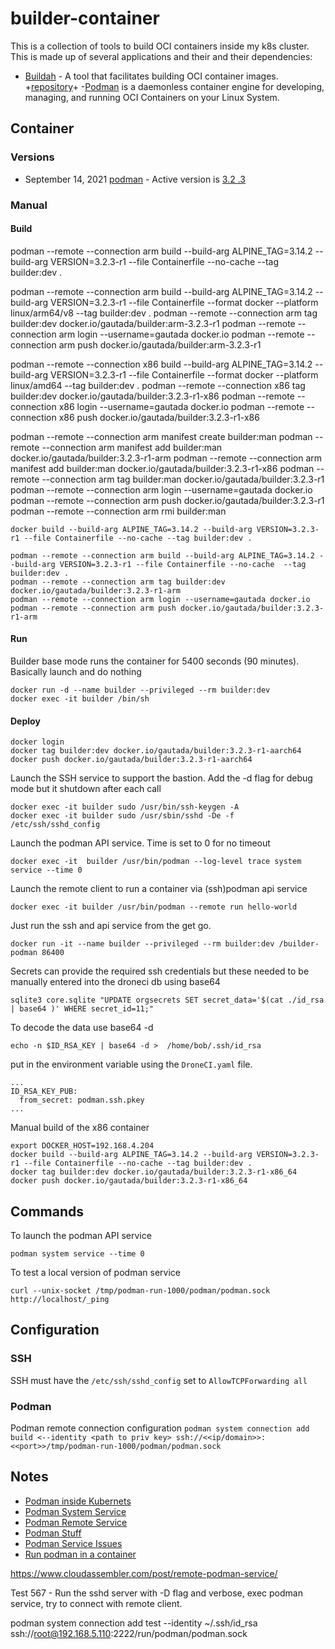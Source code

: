 # builder-container

This is a collection of tools to build OCI containers inside my k8s cluster.  This is made up of several applications and their and their dependencies:

- [Buildah](https://buildah.io) - A tool that facilitates building OCI container images. +[repository](https://github.com/containers/buildah)+
-[Podman](https://podman.io) is a daemonless container engine for developing, managing, and running OCI Containers on your Linux System.

## Container

### Versions

  - September 14, 2021 [podman](https://podman.io/releases/) - Active version is [3.2 .3](https://pkgs.alpinelinux.org/packages?name=podman&branch=edge)

### Manual
  
#### Build


podman --remote --connection arm build --build-arg ALPINE_TAG=3.14.2 --build-arg VERSION=3.2.3-r1 --file Containerfile --no-cache --tag builder:dev .

podman --remote --connection arm build --build-arg ALPINE_TAG=3.14.2 --build-arg VERSION=3.2.3-r1 --file Containerfile --format docker --platform linux/arm64/v8 --tag builder:dev .
podman --remote --connection arm tag builder:dev docker.io/gautada/builder:arm-3.2.3-r1
podman --remote --connection arm login --username=gautada docker.io
podman --remote --connection arm push docker.io/gautada/builder:arm-3.2.3-r1

podman --remote --connection x86 build --build-arg ALPINE_TAG=3.14.2 --build-arg VERSION=3.2.3-r1 --file Containerfile --format docker --platform linux/amd64 --tag builder:dev .
podman --remote --connection x86 tag builder:dev docker.io/gautada/builder:3.2.3-r1-x86
podman --remote --connection x86 login --username=gautada docker.io
podman --remote --connection x86 push docker.io/gautada/builder:3.2.3-r1-x86

podman --remote --connection arm manifest create builder:man
podman --remote --connection arm manifest add builder:man docker.io/gautada/builder:3.2.3-r1-arm
podman --remote --connection arm manifest add builder:man docker.io/gautada/builder:3.2.3-r1-x86
podman --remote --connection arm tag builder:man docker.io/gautada/builder:3.2.3-r1
podman --remote --connection arm login --username=gautada docker.io
podman --remote --connection arm push docker.io/gautada/builder:3.2.3-r1
podman --remote --connection arm rmi builder:man


```
docker build --build-arg ALPINE_TAG=3.14.2 --build-arg VERSION=3.2.3-r1 --file Containerfile --no-cache --tag builder:dev . 
```

```
podman --remote --connection arm build --build-arg ALPINE_TAG=3.14.2 --build-arg VERSION=3.2.3-r1 --file Containerfile --no-cache  --tag builder:dev .
podman --remote --connection arm tag builder:dev docker.io/gautada/builder:3.2.3-r1-arm
podman --remote --connection arm login --username=gautada docker.io
podman --remote --connection arm push docker.io/gautada/builder:3.2.3-r1-arm
```
#### Run

Builder base mode runs the container for 5400 seconds (90 minutes). Basically launch and do nothing  

```
docker run -d --name builder --privileged --rm builder:dev
docker exec -it builder /bin/sh
```

#### Deploy

```
docker login
docker tag builder:dev docker.io/gautada/builder:3.2.3-r1-aarch64
docker push docker.io/gautada/builder:3.2.3-r1-aarch64
```


Launch the SSH service to support the bastion. Add the -d flag for debug mode but it shutdown after each call
```
docker exec -it builder sudo /usr/bin/ssh-keygen -A
docker exec -it builder sudo /usr/sbin/sshd -De -f /etc/ssh/sshd_config
```

Launch the podman API service. Time is set to 0 for no timeout
```
docker exec -it  builder /usr/bin/podman --log-level trace system service --time 0
```

Launch the remote client to run a container via (ssh)podman api service
```
docker exec -it builder /usr/bin/podman --remote run hello-world
```

Just run the ssh and api service from the get go.
```
docker run -it --name builder --privileged --rm builder:dev /builder-podman 86400
```

Secrets can provide the required ssh credentials but these needed to be manually entered into the droneci db using base64

```
sqlite3 core.sqlite "UPDATE orgsecrets SET secret_data='$(cat ./id_rsa | base64 )' WHERE secret_id=11;"
```

To decode the data use base64 -d
```
echo -n $ID_RSA_KEY | base64 -d >  /home/bob/.ssh/id_rsa
```

put in the environment variable using the `DroneCI.yaml` file.
```
...
ID_RSA_KEY_PUB:
  from_secret: podman.ssh.pkey
...
```

Manual build of the x86 container
```
export DOCKER_HOST=192.168.4.204
docker build --build-arg ALPINE_TAG=3.14.2 --build-arg VERSION=3.2.3-r1 --file Containerfile --no-cache --tag builder:dev . 
docker tag builder:dev docker.io/gautada/builder:3.2.3-r1-x86_64
docker push docker.io/gautada/builder:3.2.3-r1-x86_64
```

## Commands

To launch the podman API service
```
podman system service --time 0
```

To test a local version of podman service
```
curl --unix-socket /tmp/podman-run-1000/podman/podman.sock http://localhost/_ping
```

## Configuration

### SSH

SSH must have the `/etc/ssh/sshd_config` set to `AllowTCPForwarding all`

### Podman

Podman remote connection configuration `podman system connection add build <--identity <path to priv key> ssh://<<ip/domain>>:<<port>>/tmp/podman-run-1000/podman/podman.sock`

## Notes

- [Podman inside Kubernets](https://www.redhat.com/sysadmin/podman-inside-kubernetes)
- [Podman System Service](https://docs.podman.io/en/latest/markdown/podman-system-service.1.html)
- [Podman Remote Service](https://github.com/containers/podman/blob/main/docs/tutorials/remote_client.md)
- [Podman Stuff](https://wiki.alpinelinux.org/wiki/Podman)
- [Podman Service Issues](https://github.com/containers/podman/issues/11398)
- [Run podman in a container](https://www.redhat.com/sysadmin/podman-inside-container)
    
https://www.cloudassembler.com/post/remote-podman-service/
    
Test 567 - Run the sshd server with -D flag and verbose, exec podman service,  try to connect with remote client.



podman system connection add test --identity ~/.ssh/id_rsa ssh://root@192.168.5.110:2222/run/podman/podman.sock  

